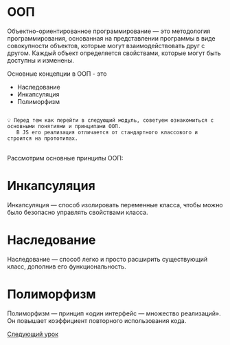 # ООП

Объектно-ориентированное программирование — это методология программирования, основанная на представлении программы в виде совокупности объектов, которые могут взаимодействовать друг с другом. Каждый объект определяется свойствами, которые могут быть доступны и изменены.

Основные концепции в ООП - это

- Наследование
- Инкапсуляция
- Полиморфизм

<pre>
<code>
💡 Перед тем как перейти в следующий модуль, советуем ознакомиться с основными понятиями и принципами ООП. 
   В JS его реализация отличается от стандартного классового и строится на прототипах.
</code>
</pre>

Рассмотрим основные принципы ООП:

# Инкапсуляция

Инкапсуляция — способ изолировать переменные класса, чтобы можно было безопасно управлять свойствами класса.

# Наследование

Наследование — способ легко и просто расширить существующий класс, дополнив его функциональность.

# Полиморфизм

Полиморфизм — принцип «один интерфейс — множество реализаций». Он повышает коэффициент повторного использования кода.

[Следующий урок](../oop-in-js)
